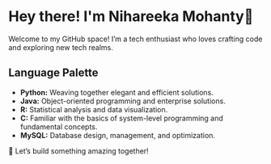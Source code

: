 # Hey there! I'm Nihareeka Mohanty🌟

Welcome to my GitHub space! I’m a tech enthusiast who loves crafting code and exploring new tech realms.

## Language Palette
- **Python:** Weaving together elegant and efficient solutions.
- **Java:** Object-oriented programming and enterprise solutions.
- **R:** Statistical analysis and data visualization.
- **C:** Familiar with the basics of system-level programming and fundamental concepts.
- **MySQL:** Database design, management, and optimization.

🚀 Let’s build something amazing together!

